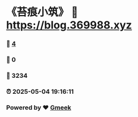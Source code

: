 # 《苔痕小筑》 :link: https://blog.369988.xyz 
### :page_facing_up: [4](https://blog.369988.xyz/tag.html) 
### :speech_balloon: 0 
### :hibiscus: 3234 
### :alarm_clock: 2025-05-04 19:16:11 
### Powered by :heart: [Gmeek](https://github.com/Meekdai/Gmeek)
